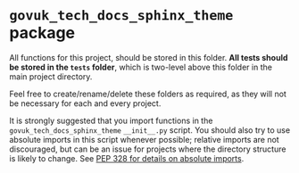 # `govuk_tech_docs_sphinx_theme` package

All functions for this project, should be stored in this folder. **All tests should be
stored in the `tests` folder**, which is two-level above this folder in the main
project directory.

Feel free to create/rename/delete these folders as required, as they will not be
necessary for each and every project.

It is strongly suggested that you import functions in the
`govuk_tech_docs_sphinx_theme` `__init__.py` script. You should also try to use
absolute imports in this script whenever possible; relative imports are not
discouraged, but can be an issue for projects where the directory structure is likely
to change. See [PEP 328 for details on absolute imports][pep-328].

[pep-328]: https://www.python.org/dev/peps/pep-0328/
